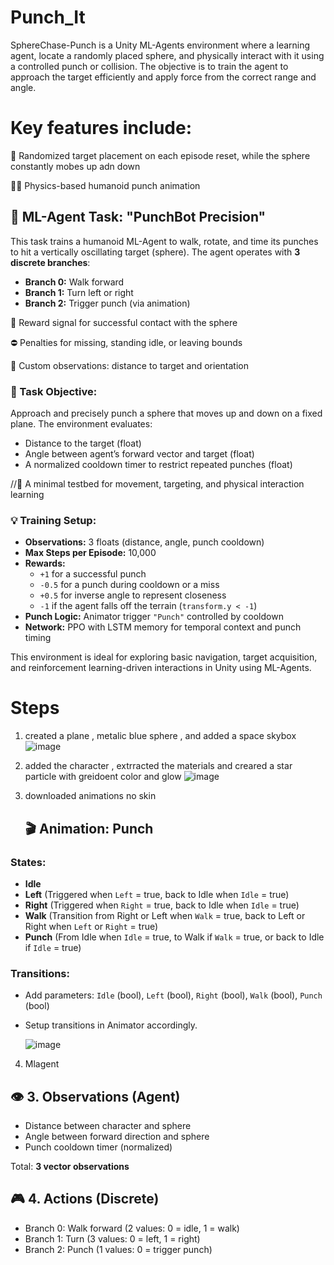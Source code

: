 # Punch_It
SphereChase-Punch is a Unity ML-Agents environment where a learning agent, locate a randomly placed sphere, and physically interact with it using a controlled punch or collision. The objective is to train the agent to approach the target efficiently and apply force from the correct range and angle.

# Key features include:

🔄 Randomized target placement on each episode reset, while the sphere constantly mobes up adn down 

🧍‍♂️ Physics-based humanoid punch animation

## 🤖 ML-Agent Task: "PunchBot Precision"

This task trains a humanoid ML-Agent to walk, rotate, and time its punches to hit a vertically oscillating target (sphere). The agent operates with **3 discrete branches**:
- **Branch 0:** Walk forward
- **Branch 1:** Turn left or right
- **Branch 2:** Trigger punch (via animation)

👊 Reward signal for successful contact with the sphere

⛔ Penalties for missing, standing idle, or leaving bounds

🧠 Custom observations: distance to target and orientation
### 🎯 Task Objective:
Approach and precisely punch a sphere that moves up and down on a fixed plane. The environment evaluates:
- Distance to the target (float)
- Angle between agent’s forward vector and target (float)
- A normalized cooldown timer to restrict repeated punches (float)
  
//🧪 A minimal testbed for movement, targeting, and physical interaction learning

### 💡 Training Setup:
- **Observations:** 3 floats (distance, angle, punch cooldown)
- **Max Steps per Episode:** 10,000
- **Rewards:**
  - `+1` for a successful punch
  - `-0.5` for a punch during cooldown or a miss
  - `+0.5` for inverse angle to represent closeness 
  - `-1` if the agent falls off the terrain (`transform.y < -1`)
- **Punch Logic:** Animator trigger `"Punch"` controlled by cooldown
- **Network:** PPO with LSTM memory for temporal context and punch timing

This environment is ideal for exploring basic navigation, target acquisition, and reinforcement learning-driven interactions in Unity using ML-Agents.


# Steps

1. created a plane , metalic blue sphere , and added a space skybox
   ![image](https://github.com/user-attachments/assets/c9b37ded-4ec2-4c0b-a41f-8f9afc2b1fe8)

2. added the character , extrracted the materials and creared a star particle with greidoent color and glow
![image](https://github.com/user-attachments/assets/d0a38caa-8c28-471a-ad11-f6b6de5d95bd)

3. downloaded animations no skin
   ## 🎬 Animation: Punch
### States:
- **Idle**
- **Left** (Triggered when `Left` = true, back to Idle when `Idle` = true)
- **Right** (Triggered when `Right` = true, back to Idle when `Idle` = true)
- **Walk** (Transition from Right or Left when `Walk` = true, back to Left or Right when `Left` or `Right` = true)
- **Punch** (From Idle when `Idle` = true, to Walk if `Walk` = true, or back to Idle if `Idle` = true)

### Transitions:
- Add parameters: `Idle` (bool), `Left` (bool), `Right` (bool), `Walk` (bool), `Punch` (bool)
- Setup transitions in Animator accordingly.

  ![image](https://github.com/user-attachments/assets/f35cee47-b506-46fb-b311-31a7ddd4c7ed)


4. Mlagent
   
## 👁 3. Observations (Agent)
- Distance between character and sphere
- Angle between forward direction and sphere
- Punch cooldown timer (normalized)

Total: **3 vector observations**

 ## 🎮 4. Actions (Discrete)
- Branch 0: Walk forward (2 values: 0 = idle, 1 = walk)
- Branch 1: Turn (3 values: 0 = left, 1 = right)
- Branch 2: Punch (1 values: 0 = trigger punch)


